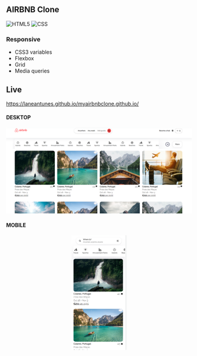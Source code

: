 ## AIRBNB Clone

 ![HTML5](https://img.shields.io/badge/-HTML5-333333?style=flat&logo=HTML5)
  ![CSS](https://img.shields.io/badge/-CSS-333333?style=flat&logo=CSS3&logoColor=1572B6)
  
### Responsive
* CSS3 variables
* Flexbox
* Grid
* Media queries


## Live
 https://laneantunes.github.io/myairbnbclone.github.io/

#### DESKTOP
<p align="center">
<img src="images/sitePhoto.PNG" alt="sitePhoto" width="700"/>
</p>


#### MOBILE
<p align="center">
<img src="images/mobilePhoto.PNG" alt="sitePhoto" width="150"/>
</p>



